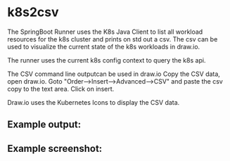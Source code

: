 # k8s2csv
The SpringBoot Runner uses the K8s Java Client to list all workload resources for the k8s cluster and prints on std out a csv. The csv can be used to visualize the current state of the k8s workloads in draw.io.

The runner uses the current k8s config context to query the k8s api.

The CSV command line outputcan be used in draw.io Copy the CSV data, open draw.io. Goto "Order-->Insert-->Advanced-->CSV" and paste the csv copy to the text area. Click on insert.

Draw.io uses the Kubernetes Icons to display the CSV data. 

## Example output:


## Example screenshot:


